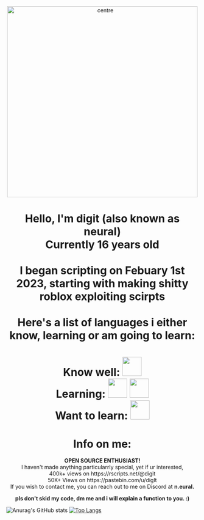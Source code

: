

<!DOCTYPE html>
<html>
	<body>
	<center>
		<img 
		 src="https://media3.giphy.com/media/v1.Y2lkPTc5MGI3NjExNm5zZWIzbnByMnAxOGQzNHhla3Y0OWs4aHU1NWM1bzJ5Y3czeTl6ZCZlcD12MV9pbnRlcm5hbF9naWZfYnlfaWQmY3Q9Zw/PMcyzEALWVUS2IAcjC/200.webp"
		 width="500"
		 height="500"
		 alt="centre"
		>
		<h1>
			Hello, I'm digit (also known as neural)
			<br>
				Currently 16 years old
			<br>
			<br>
				I began scripting on Febuary 1st 2023, starting with making shitty roblox exploiting scirpts
			<br>
			<br>
				Here's a list of languages i either know, learning or am going to learn:
		</h1>
			<h1> Know well: 
			<img 
				 src="https://imgs.search.brave.com/uPZX-d-N9MXR5febezsRrXyIEzWLXlLHuSQv_VXHCy4/rs:fit:860:0:0:0/g:ce/aHR0cHM6Ly9kZXZm/b3J1bS11cGxvYWRz/LnMzLmR1YWxzdGFj/ay51cy1lYXN0LTIu/YW1hem9uYXdzLmNv/bS91cGxvYWRzL29y/aWdpbmFsLzRYL2Mv/NS9hL2M1YWNmMTY4/NWJkZjM0ZDFkNzIx/YzBjNWVjOGZjM2M0/ZThjODBiMDMucG5n"
				 width="50"
				 height="50"
				 onClick="https://www.lua.org/manual/5.4/"
				 alt=""
			>
			<br>
			Learning: 
			<img 
				 src="https://upload.wikimedia.org/wikipedia/commons/thumb/c/c3/Python-logo-notext.svg/121px-Python-logo-notext.svg.png"
				 width="50"
				 height="50"
				 alt=""
			>
			<img 
				 src="https://imgs.search.brave.com/hlJLlUrLwzhpgfcIGN6vE9eNlJsA4TAPtoEGQNUY0e4/rs:fit:860:0:0:0/g:ce/aHR0cHM6Ly91cGxv/YWQud2lraW1lZGlh/Lm9yZy93aWtpcGVk/aWEvY29tbW9ucy8x/LzE4L0NfUHJvZ3Jh/bW1pbmdfTGFuZ3Vh/Z2Uuc3Zn"
				 width="50"
				 height="50"
				 alt=""
				 >
			<br>
			Want to learn: 
			<img 
				 src="https://upload.wikimedia.org/wikipedia/commons/thumb/1/18/ISO_C%2B%2B_Logo.svg/120px-ISO_C%2B%2B_Logo.svg.png"
				 width="50"
				 height="50"
				 alt=""
				 >
		</h1>
		<p>
			<h1> Info on me: </h1>
			<b> OPEN SOURCE ENTHUSIAST! </b>
			<br>
			I haven't made anything particularrly special, yet if ur interested, 
			<br>
			400k+ views on https://rscripts.net/@digit
			<br>
			50K+ Views on https://pastebin.com/u/diglt
			<br>
			If you wish to contact me, you can reach out to me on Discord at <b>n.eural.</b>
			<br>
		</p>
		<p>
			<b>
				pls don't skid my code, dm me and i will explain a function to you. :)
			</b>
		</p>
	</center>
	</body>
</html>


![Anurag's GitHub stats](https://github-readme-stats.vercel.app/api?username=diglt&show_icons=true&theme=dracula)
[![Top Langs](https://github-readme-stats.vercel.app/api/top-langs/?username=diglt&theme=dracula)](https://github.com/anuraghazra/github-readme-stats)
